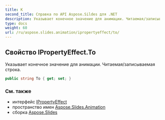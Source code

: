 ```yaml
---
title: К
second_title: Справка по API Aspose.Sildes для .NET
description: Указывает конечное значение для анимации. Читаемая/записываемая строка.
type: docs
weight: 60
url: /ru/aspose.slides.animation/ipropertyeffect/to/
---
```


## Свойство IPropertyEffect.To

Указывает конечное значение для анимации. Читаемая/записываемая строка.

```csharp
public string To { get; set; }
```

### См. также

* интерфейс [IPropertyEffect](../../ipropertyeffect)
* пространство имен [Aspose.Slides.Animation](../../ipropertyeffect)
* сборка [Aspose.Slides](../../../)

<!-- DO NOT EDIT: сгенерировано xmldocmd для Aspose.Slides.dll -->